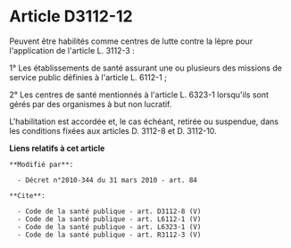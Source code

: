 # Article D3112-12

Peuvent être habilités comme centres de lutte contre la lèpre pour l'application de l'article L. 3112-3 : 

1° Les établissements de santé assurant une ou plusieurs des missions de service public définies à l'article L. 6112-1 ; 

2° Les centres de santé mentionnés à l'article L. 6323-1 lorsqu'ils sont gérés par des organismes à but non lucratif.

L'habilitation est accordée et, le cas échéant, retirée ou suspendue, dans les conditions fixées aux articles D. 3112-8 et D.
3112-10.

**Liens relatifs à cet article**

	**Modifié par**:

	  - Décret n°2010-344 du 31 mars 2010 - art. 84

	**Cite**:

	  - Code de la santé publique - art. D3112-8 (V)
	  - Code de la santé publique - art. L6112-1 (V)
	  - Code de la santé publique - art. L6323-1 (V)
	  - Code de la santé publique - art. R3112-3 (V)
